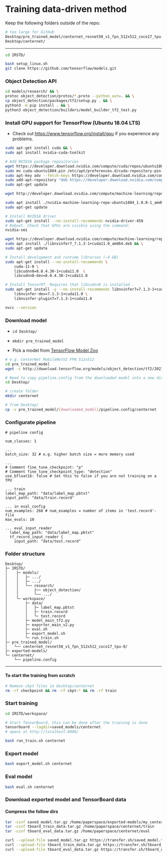 # Training data-driven method



Keep the following folders outside of the repo:
```bash
# too large for GitHub
Desktop/pre_trained_model/centernet_resnet50_v1_fpn_512x512_coco17_tpu-8/
Desktop/centernet/
```
---


```bash
cd IRSTD/

bash setup_linux.sh
git clone https://github.com/tensorflow/models.git
```


### Object Detection API

```bash
cd models/research/ && \
protoc object_detection/protos/*.proto --python_out=. && \
cp object_detection/packages/tf2/setup.py . && \
python3 -m pip install . && \
python3 object_detection/builders/model_builder_tf2_test.py
```


### Install GPU support for TensorFlow (Ubuntu 18.04 LTS)

* Check out https://www.tensorflow.org/install/gpu if you experience any problems.

```bash
sudo apt-get install cuda && \
sudo apt install nvidia-cuda-toolkit

# Add NVIDIA package repositories
wget https://developer.download.nvidia.com/compute/cuda/repos/ubuntu1804/x86_64/cuda-ubuntu1804.pin && \
sudo mv cuda-ubuntu1804.pin /etc/apt/preferences.d/cuda-repository-pin-600 && \
sudo apt-key adv --fetch-keys https://developer.download.nvidia.com/compute/cuda/repos/ubuntu1804/x86_64/7fa2af80.pub && \
sudo add-apt-repository "deb https://developer.download.nvidia.com/compute/cuda/repos/ubuntu1804/x86_64/ /" && \
sudo apt-get update

wget http://developer.download.nvidia.com/compute/machine-learning/repos/ubuntu1804/x86_64/nvidia-machine-learning-repo-ubuntu1804_1.0.0-1_amd64.deb

sudo apt install ./nvidia-machine-learning-repo-ubuntu1804_1.0.0-1_amd64.deb && \
sudo apt-get update

# Install NVIDIA driver
sudo apt-get install --no-install-recommends nvidia-driver-450
# Reboot. Check that GPUs are visible using the command: 
nvidia-smi

wget https://developer.download.nvidia.com/compute/machine-learning/repos/ubuntu1804/x86_64/libnvinfer7_7.1.3-1+cuda11.0_amd64.deb && \
sudo apt install ./libnvinfer7_7.1.3-1+cuda11.0_amd64.deb && \
sudo apt-get update

# Install development and runtime libraries (~4 GB)
sudo apt-get install --no-install-recommends \
    cuda-11-0 \
    libcudnn8=8.0.4.30-1+cuda11.0  \
    libcudnn8-dev=8.0.4.30-1+cuda11.0

# Install TensorRT. Requires that libcudnn8 is installed .
sudo apt-get install -y --no-install-recommends libnvinfer7=7.1.3-1+cuda11.0 \
    libnvinfer-dev=7.1.3-1+cuda11.0 \
    libnvinfer-plugin7=7.1.3-1+cuda11.0

nvcc --version
```

### Download model
* ```cd Desktop/```
* ```mkdir pre_trained_model```

* Pick a model from [TensorFlow Model Zoo](https://github.com/tensorflow/models/blob/master/research/object_detection/g3doc/tf2_detection_zoo.md)

```bash
# e.g. CenterNet MobileNetV2 FPN 512x512
cd pre_trained_model
wget -c http://download.tensorflow.org/models/object_detection/tf2/20210210/centernet_mobilenetv2fpn_512x512_coco17_od.tar.gz -O - | tar -xz

# Need to copy pipeline.config from the downloaded model into a new dir: Desktop/centernet/
cd Desktop/

# create folder
mkdir centernet

# from Desktop/
cp -v pre_trained_model/[downloaded_model]/pipeline.config/centernet
```

### Configurate pipeline

```
# pipeline config

num_classes: 1

...
batch_size: 32 # e.g. higher batch size = more memory used

... 
# Comment fine_tune_checkpoint: "p" 
# Comment fine_tune_checkpoint_type: "detection"
use_bfloat16: false # Set this to false if you are not training on a TPU

... train
label_map_path: "data/label_map.pbtxt"
input_path: "data/train.record"

... in eval_config
num_examples: 268 # num_examples = number of items in 'test.record'-file
max_evals: 10

... eval_input_reader
  label_map_path: "data/label_map.pbtxt"
  tf_record_input_reader {
    input_path: "data/test.record"
```


### Folder structure
```
Desktop/
├─ IRSTD/
│    ├─ models/
│    │   ├─ .../
│    │   ├─ .../
│    │   └── research/
│    │       ├── object_detection/
│    │       └── .../
│    └─ workspace/
│        ├─ data/
│        │   ├─ label_map.pbtxt
│        │   ├─ train.record
│        │   └─ test.record
│        ├─ model_main_tf2.py
│        ├─ exporter_main_v2.py
│        ├─ eval.sh
│        ├─ export_model.sh
│        └─ run_train.sh
├─ pre_trained_model/
│   └── centernet_resnet50_v1_fpn_512x512_coco17_tpu-8/
├─ exported-models/
└─ centernet/
    └── pipeline.config
```

---

#### To start the training from scratch
```bash
# Remove ckpt files in Desktop/centernet 
rm -rf checkpoint && rm -rf ckpt-* && rm -rf train
```


### Start training

```bash
cd IRSTD/workspace/

# Start TensorBoard, this can be done after the training is done
tensorboard --logdir=saved_models/centernet
# opens at http://localhost:6006/

bash run_train.sh centernet
```

### Export model

```bash
bash export_model.sh centernet
```

### Eval model
```bash
bash eval.sh centernet
```

### Download exported model and TensorBoard data 
#### Compress the follow dirs
```bash
tar -czvf saved_model.tar.gz /home/paperspace/exported-models/my_centernet
tar -czvf tboard_train_data.tar.gz /home/paperspace/centernet/train
tar -czvf tboard_eval_data.tar.gz /home/paperspace/centernet/eval

curl --upload-file saved_model.tar.gz https://transfer.sh/saved_model.tar.gz
curl --upload-file tboard_train_data.tar.gz https://transfer.sh/tboard_train_data.tar.gz
curl --upload-file tboard_eval_data.tar.gz https://transfer.sh/tboard_eval_data.tar.gz
```
